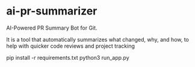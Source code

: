 # ai-pr-summarizer
AI-Powered PR Summary Bot for Git.

It is a tool that automatically summarizes what changed, why, and how, to help with quicker code reviews and project tracking

<!-- Run the Dashboard Locally -->
pip install -r requirements.txt
python3 run_app.py

